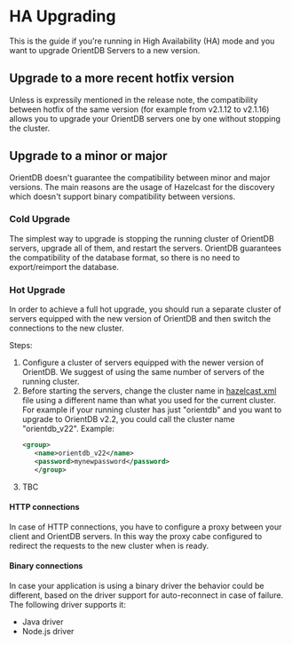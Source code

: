 # HA Upgrading

This is the guide if you're running in High Availability (HA) mode and you want to upgrade OrientDB Servers to a new version.

## Upgrade to a more recent hotfix version
Unless is expressily mentioned in the release note, the compatibility between hotfix of the same version (for example from v2.1.12 to v2.1.16) allows you to upgrade your OrientDB servers one by one without stopping the cluster.

## Upgrade to a minor or major
OrientDB doesn't guarantee the compatibility between minor and major versions. The main reasons are the usage of Hazelcast for the discovery which doesn't support binary compatibility between versions. 

### Cold Upgrade
The simplest way to upgrade is stopping the running cluster of OrientDB servers, upgrade all of them, and restart the servers. OrientDB guarantees the compatibility of the database format, so there is no need to export/reimport the database.

### Hot Upgrade
In order to achieve a full hot upgrade, you should run a separate cluster of servers equipped with the new version of OrientDB and then switch the connections to the new cluster.

Steps:

1. Configure a cluster of servers equipped with the newer version of OrientDB. We suggest of using the same number of servers of the running cluster.
1. Before starting the servers, change the cluster name in [hazelcast.xml](distributed/Distributed-Configuration.md) file using a different name than what you used for the current cluster. For example if your running cluster has just "orientdb" and you want to upgrade to OrientDB v2.2, you could call the cluster name "orientdb_v22". Example:
   ```xml
   <group>
      <name>orientdb_v22</name>
      <password>mynewpassword</password>
      </group>
   ```
1. TBC

#### HTTP connections
In case of HTTP connections, you have to configure a proxy between your client and OrientDB servers. In this way the proxy cabe configured to redirect the requests to the new cluster when is ready.

#### Binary connections
In case your application is using a binary driver the behavior could be different, based on the driver support for auto-reconnect in case of failure. The following driver supports it:
- Java driver
- Node.js driver

